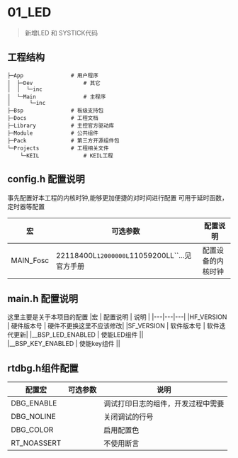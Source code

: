 # 01_LED

> 新增LED 和 SYSTICK代码


## 工程结构


```shell
├─App               # 用户程序
│  ├─Dev                # 其它
│  │  └─inc
│  └─Main               # 主程序
│      └─inc
├─Bsp               # 板级支持包
├─Docs              # 工程文档
├─Library           # 主控官方驱动库
├─Module            # 公共组件
├─Pack              # 第三方开源组件包
└─Projects          # 工程相关文件
    └─KEIL              # KEIL工程
```

## config.h 配置说明

事先配置好本工程的内核时钟,能够更加便捷的对时间进行配置
可用于延时函数，定时器等配置

| 宏 | 可选参数 | 配置说明           |
| --- | --- | --- |
| MAIN_Fosc | 22118400L``12000000L``11059200LL``...见官方手册 | 配置设备的内核时钟 |

## main.h 配置说明

这里主要是关于本项目的配置
|宏 |	配置说明 |	说明 |
|---|---|---|
|HF_VERSION |	硬件版本号 |	硬件不更换这里不应该修改|
|SF_VERSION |	软件版本号 |	软件迭代更新|
|__BSP_LED_ENABLED |	使能LED组件 ||	
|__BSP_KEY_ENABLED |	使能key组件 ||	


## rtdbg.h组件配置

|   配置宏   | 可选参数 | 说明                               |
| --- | --- | --- |
| DBG_ENABLE || 调试打印日志的组件，开发过程中需要 |
| DBG_NOLINE || 关闭调试的行号                     |
|  DBG_COLOR  || 启用配置色                         |
| RT_NOASSERT || 不使用断言                         |
